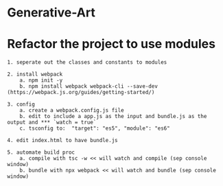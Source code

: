 # Generative-Art

# Refactor the project to use modules
	1. seperate out the classes and constants to modules

	2. install webpack
		a. npm init -y
		b. npm install webpack webpack-cli --save-dev (https://webpack.js.org/guides/getting-started/)

	3. config 
		a. create a webpack.config.js file
		b. edit to include a app.js as the input and bundle.js as the output and *** `watch = true`
		c. tsconfig to:  "target": "es5", "module": "es6"

	4. edit index.html to have bundle.js

	5. automate build proc 
		a. compile with tsc -w << will watch and compile (sep console window)
		b. bundle with npx webpack << will watch and bundle (sep console window)
